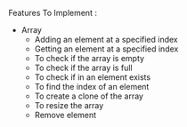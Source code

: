 Features To Implement :
- Array
  + Adding an element at a specified index
  + Getting an element at a specified index
  + To check if the array is empty
  + To check if the array is full
  + To check if in an element exists
  + To find the index of an element
  + To create a clone of the array
  + To resize the array
  - Remove element